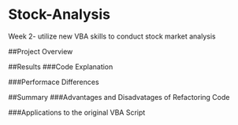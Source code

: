 # Stock-Analysis
Week 2- utilize new VBA skills to conduct stock market analysis

##Project Overview

##Results
###Code Explanation

###Performace Differences


##Summary
###Advantages and Disadvatages of Refactoring Code

###Applications to the original VBA Script
